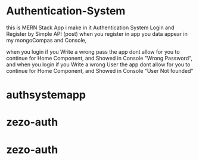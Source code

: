 # Authentication-System

this is MERN Stack App i make in it Authentication System Login and Register by Simple API (post) when you register in app you data appear in my mongoCompas and Console,

when you login if you Write a wrong pass the app dont allow for you to continue for Home Component, and Showed in Console "Wrong Password", and when you login if you Write a wrong User the app dont allow for you to continue for Home Component, and Showed in Console "User Not founded"
# authsystemapp
# zezo-auth
# zezo-auth
